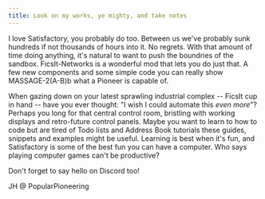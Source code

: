 ```yaml
---
title: Look on my works, ye mighty, and take notes
---
```


I love Satisfactory, you probably do too. Between us we've probably sunk hundreds if not thousands of hours into it. No regrets. With that amount of time doing anything, it's natural to want to push the boundries of the sandbox. FicsIt-Networks is a wonderful mod that lets you do just that. A few new components and some simple code you can really show MASSAGE-2(A-B)b what a Pioneer is capable of. 

When gazing down on your latest sprawling industrial complex -- FicsIt cup in hand -- have you ever thought: "I wish I could automate this *even more*"? Perhaps you long for that central control room, bristling with working displays and retro-future control panels. Maybe you want to learn to how to code but are tired of Todo lists and Address Book tutorials these guides, snippets and examples might be useful. Learning is best when it's fun, and Satisfactory is some of the best fun you can have a computer. Who says playing computer games can't be productive? 

Don't forget to say hello on Discord too! 

JH @ PopularPioneering
